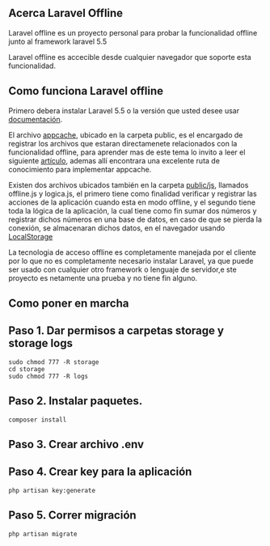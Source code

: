 <p align="center"></p>



## Acerca Laravel Offline

Laravel offline es un proyecto personal para probar la funcionalidad offline junto al framework laravel 5.5


Laravel offline es accecible desde cualquier navegador que soporte esta funcionalidad.

## Como funciona Laravel offline

Primero debera instalar Laravel 5.5 o la versión que usted desee usar [documentación](https://laravel.com/docs).

El archivo [appcache](https://github.com/chaquen/LaravelOffline/blob/master/public/appcache), ubicado en la carpeta public, es el encargado de registrar los archivos que estaran directamenete relacionados con la funcionalidad offline, para aprender mas de este tema lo invito a leer el siguiente [artículo](https://www.html5rocks.com/en/tutorials/appcache/beginner/), ademas allí encontrara una excelente ruta de conocimiento para implementar appcache.

Existen dos archivos ubicados también en la carpeta [public/js](https://github.com/chaquen/LaravelOffline/tree/master/public/js), llamados offline.js y logica.js, el primero tiene como finalidad verificar y registrar las acciones de la aplicación cuando esta en modo offline, y el segundo tiene toda la lógica de la aplicación, la cual tiene como fin sumar dos números y registrar dichos números en una base de datos, en caso de que se pierda la conexión, se almacenaran dichos datos, en el navegador usando [LocalStorage](https://developer.mozilla.org/en-US/docs/Web/API/Window/localStorage)   

La tecnologia de acceso offline es completamente manejada por el cliente por lo que no es completamente necesario instalar Laravel, ya que puede ser usado con cualquier otro framework o lenguaje de servidor,e ste proyecto es netamente una prueba y no tiene fin alguno.   
## Como poner en marcha
## Paso 1. Dar permisos a carpetas storage y storage logs
	sudo chmod 777 -R storage
	cd storage 
	sudo chmod 777 -R logs
## Paso 2. Instalar paquetes.
	composer install
## Paso 3. Crear archivo .env
## Paso 4. Crear key para la aplicación
	php artisan key:generate
## Paso 5. Correr migración
    php artisan migrate






